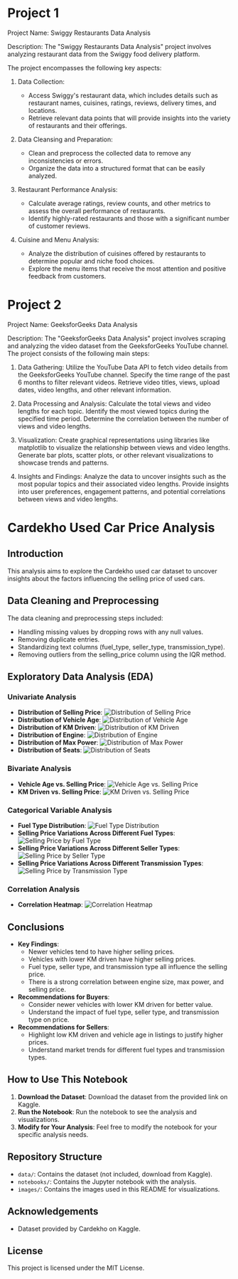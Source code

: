 # Project 1
Project Name: Swiggy Restaurants Data Analysis

Description:
The "Swiggy Restaurants Data Analysis" project involves analyzing restaurant data from the Swiggy food delivery platform.

The project encompasses the following key aspects:
1. Data Collection:
   - Access Swiggy's restaurant data, which includes details such as restaurant names, cuisines, ratings, reviews, delivery times, and       locations.
   - Retrieve relevant data points that will provide insights into the variety of restaurants and their offerings.

2. Data Cleansing and Preparation:
   - Clean and preprocess the collected data to remove any inconsistencies or errors.
   - Organize the data into a structured format that can be easily analyzed.

3. Restaurant Performance Analysis:
   - Calculate average ratings, review counts, and other metrics to assess the overall performance of restaurants.
   - Identify highly-rated restaurants and those with a significant number of customer reviews.

4. Cuisine and Menu Analysis:
   - Analyze the distribution of cuisines offered by restaurants to determine popular and niche food choices.
   - Explore the menu items that receive the most attention and positive feedback from customers.

# Project 2
Project Name: GeeksforGeeks Data Analysis

Description:
The "GeeksforGeeks Data Analysis" project involves scraping and analyzing the video dataset from the GeeksforGeeks YouTube channel.
The project consists of the following main steps:

  1. Data Gathering:
        Utilize the YouTube Data API to fetch video details from the GeeksforGeeks YouTube channel.
        Specify the time range of the past 6 months to filter relevant videos.
        Retrieve video titles, views, upload dates, video lengths, and other relevant information.

  2. Data Processing and Analysis:
        Calculate the total views and video lengths for each topic.
        Identify the most viewed topics during the specified time period.
        Determine the correlation between the number of views and video lengths.

  3. Visualization:
        Create graphical representations using libraries like matplotlib to visualize the relationship between views and video lengths.
        Generate bar plots, scatter plots, or other relevant visualizations to showcase trends and patterns.

  4. Insights and Findings:
        Analyze the data to uncover insights such as the most popular topics and their associated video lengths.
        Provide insights into user preferences, engagement patterns, and potential correlations between views and video lengths.

# Cardekho Used Car Price Analysis

## Introduction
This analysis aims to explore the Cardekho used car dataset to uncover insights about the factors influencing the selling price of used cars.

## Data Cleaning and Preprocessing
The data cleaning and preprocessing steps included:
- Handling missing values by dropping rows with any null values.
- Removing duplicate entries.
- Standardizing text columns (fuel_type, seller_type, transmission_type).
- Removing outliers from the selling_price column using the IQR method.

## Exploratory Data Analysis (EDA)

### Univariate Analysis
- **Distribution of Selling Price**:
  ![Distribution of Selling Price](images/selling_price_distribution.png)
- **Distribution of Vehicle Age**:
  ![Distribution of Vehicle Age](images/vehicle_age_distribution.png)
- **Distribution of KM Driven**:
  ![Distribution of KM Driven](images/km_driven_distribution.png)
- **Distribution of Engine**:
  ![Distribution of Engine](images/engine_distribution.png)
- **Distribution of Max Power**:
  ![Distribution of Max Power](images/max_power_distribution.png)
- **Distribution of Seats**:
  ![Distribution of Seats](images/seats_distribution.png)

### Bivariate Analysis
- **Vehicle Age vs. Selling Price**:
  ![Vehicle Age vs. Selling Price](images/vehicle_age_vs_selling_price.png)
- **KM Driven vs. Selling Price**:
  ![KM Driven vs. Selling Price](images/km_driven_vs_selling_price.png)

### Categorical Variable Analysis
- **Fuel Type Distribution**:
  ![Fuel Type Distribution](images/fuel_type_distribution.png)
- **Selling Price Variations Across Different Fuel Types**:
  ![Selling Price by Fuel Type](images/selling_price_by_fuel_type.png)
- **Selling Price Variations Across Different Seller Types**:
  ![Selling Price by Seller Type](images/selling_price_by_seller_type.png)
- **Selling Price Variations Across Different Transmission Types**:
  ![Selling Price by Transmission Type](images/selling_price_by_transmission_type.png)

### Correlation Analysis
- **Correlation Heatmap**:
  ![Correlation Heatmap](images/correlation_heatmap.png)

## Conclusions
- **Key Findings**:
  - Newer vehicles tend to have higher selling prices.
  - Vehicles with lower KM driven have higher selling prices.
  - Fuel type, seller type, and transmission type all influence the selling price.
  - There is a strong correlation between engine size, max power, and selling price.
- **Recommendations for Buyers**:
  - Consider newer vehicles with lower KM driven for better value.
  - Understand the impact of fuel type, seller type, and transmission type on price.
- **Recommendations for Sellers**:
  - Highlight low KM driven and vehicle age in listings to justify higher prices.
  - Understand market trends for different fuel types and transmission types.

## How to Use This Notebook
1. **Download the Dataset**: Download the dataset from the provided link on Kaggle.
2. **Run the Notebook**: Run the notebook to see the analysis and visualizations.
3. **Modify for Your Analysis**: Feel free to modify the notebook for your specific analysis needs.

## Repository Structure
- `data/`: Contains the dataset (not included, download from Kaggle).
- `notebooks/`: Contains the Jupyter notebook with the analysis.
- `images/`: Contains the images used in this README for visualizations.

## Acknowledgements
- Dataset provided by Cardekho on Kaggle.

## License
This project is licensed under the MIT License.
